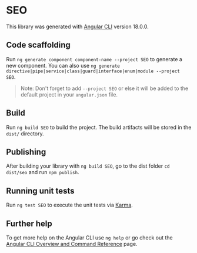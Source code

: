 # SEO

This library was generated with [Angular CLI](https://github.com/angular/angular-cli) version 18.0.0.

## Code scaffolding

Run `ng generate component component-name --project SEO` to generate a new component. You can also use `ng generate directive|pipe|service|class|guard|interface|enum|module --project SEO`.
> Note: Don't forget to add `--project SEO` or else it will be added to the default project in your `angular.json` file. 

## Build

Run `ng build SEO` to build the project. The build artifacts will be stored in the `dist/` directory.

## Publishing

After building your library with `ng build SEO`, go to the dist folder `cd dist/seo` and run `npm publish`.

## Running unit tests

Run `ng test SEO` to execute the unit tests via [Karma](https://karma-runner.github.io).

## Further help

To get more help on the Angular CLI use `ng help` or go check out the [Angular CLI Overview and Command Reference](https://angular.dev/tools/cli) page.

